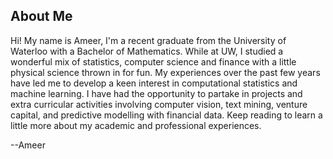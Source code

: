 ## About Me

Hi! My name is Ameer, I'm a recent graduate from the University of Waterloo with a Bachelor of Mathematics. While at UW, I studied a wonderful mix of statistics, computer science and finance with a little physical science thrown in for fun. My experiences over the past few years have led me to develop a keen interest in computational statistics and machine learning. I have had the opportunity to partake in projects and extra curricular activities involving computer vision, text mining, venture capital, and predictive modelling with financial data. Keep reading to learn a little more about my academic and professional experiences.

--Ameer
